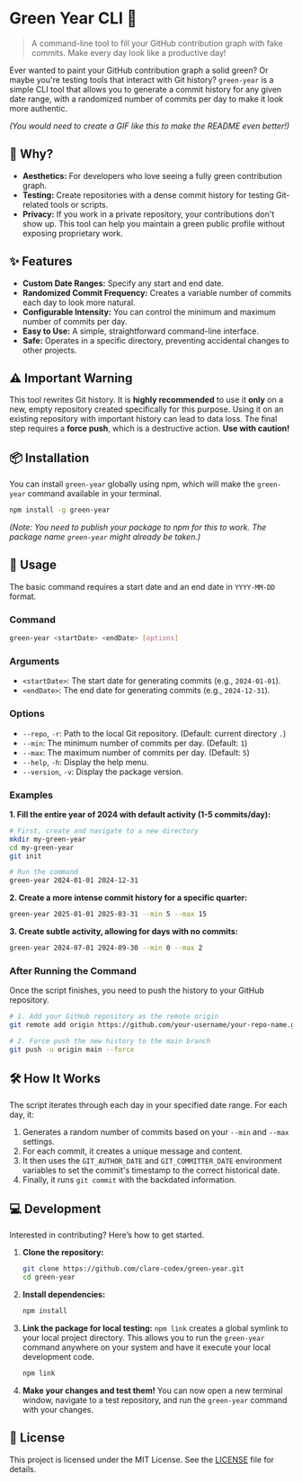 # Green Year CLI 🌳


> A command-line tool to fill your GitHub contribution graph with fake commits. Make every day look like a productive day\!

Ever wanted to paint your GitHub contribution graph a solid green? Or maybe you're testing tools that interact with Git history? `green-year` is a simple CLI tool that allows you to generate a commit history for any given date range, with a randomized number of commits per day to make it look more authentic.

*(You would need to create a GIF like this to make the README even better\!)*

## 🤔 Why?

  * **Aesthetics:** For developers who love seeing a fully green contribution graph.
  * **Testing:** Create repositories with a dense commit history for testing Git-related tools or scripts.
  * **Privacy:** If you work in a private repository, your contributions don't show up. This tool can help you maintain a green public profile without exposing proprietary work.

## ✨ Features

  * **Custom Date Ranges:** Specify any start and end date.
  * **Randomized Commit Frequency:** Creates a variable number of commits each day to look more natural.
  * **Configurable Intensity:** You can control the minimum and maximum number of commits per day.
  * **Easy to Use:** A simple, straightforward command-line interface.
  * **Safe:** Operates in a specific directory, preventing accidental changes to other projects.

## ⚠️ Important Warning

This tool rewrites Git history. It is **highly recommended** to use it **only** on a new, empty repository created specifically for this purpose. Using it on an existing repository with important history can lead to data loss. The final step requires a **force push**, which is a destructive action. **Use with caution\!**

## 📦 Installation

You can install `green-year` globally using npm, which will make the `green-year` command available in your terminal.

```bash
npm install -g green-year
```

*(Note: You need to publish your package to npm for this to work. The package name `green-year` might already be taken.)*

## 🚀 Usage

The basic command requires a start date and an end date in `YYYY-MM-DD` format.

### Command

```bash
green-year <startDate> <endDate> [options]
```

### Arguments

  * `<startDate>`: The start date for generating commits (e.g., `2024-01-01`).
  * `<endDate>`: The end date for generating commits (e.g., `2024-12-31`).

### Options

  * `--repo`, `-r`: Path to the local Git repository. (Default: current directory `.`)
  * `--min`: The minimum number of commits per day. (Default: `1`)
  * `--max`: The maximum number of commits per day. (Default: `5`)
  * `--help`, `-h`: Display the help menu.
  * `--version`, `-v`: Display the package version.

### Examples

**1. Fill the entire year of 2024 with default activity (1-5 commits/day):**

```bash
# First, create and navigate to a new directory
mkdir my-green-year
cd my-green-year
git init

# Run the command
green-year 2024-01-01 2024-12-31
```

**2. Create a more intense commit history for a specific quarter:**

```bash
green-year 2025-01-01 2025-03-31 --min 5 --max 15
```

**3. Create subtle activity, allowing for days with no commits:**

```bash
green-year 2024-07-01 2024-09-30 --min 0 --max 2
```

### After Running the Command

Once the script finishes, you need to push the history to your GitHub repository.

```bash
# 1. Add your GitHub repository as the remote origin
git remote add origin https://github.com/your-username/your-repo-name.git

# 2. Force push the new history to the main branch
git push -u origin main --force
```

## 🛠️ How It Works

The script iterates through each day in your specified date range. For each day, it:

1.  Generates a random number of commits based on your `--min` and `--max` settings.
2.  For each commit, it creates a unique message and content.
3.  It then uses the `GIT_AUTHOR_DATE` and `GIT_COMMITTER_DATE` environment variables to set the commit's timestamp to the correct historical date.
4.  Finally, it runs `git commit` with the backdated information.

## 💻 Development

Interested in contributing? Here’s how to get started.

1.  **Clone the repository:**

    ```bash
    git clone https://github.com/clare-codex/green-year.git
    cd green-year
    ```

2.  **Install dependencies:**

    ```bash
    npm install
    ```

3.  **Link the package for local testing:**
    `npm link` creates a global symlink to your local project directory. This allows you to run the `green-year` command anywhere on your system and have it execute your local development code.

    ```bash
    npm link
    ```

4.  **Make your changes and test them\!**
    You can now open a new terminal window, navigate to a test repository, and run the `green-year` command with your changes.

## 📄 License

This project is licensed under the MIT License. See the [LICENSE](https://www.google.com/search?q=LICENSE) file for details.